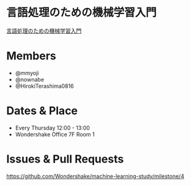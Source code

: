 言語処理のための機械学習入門
============================

[言語処理のための機械学習入門](https://www.amazon.co.jp/dp/4339027510)

# Members
* @mmyoji
* @nownabe
* @HirokiTerashima0816

# Dates & Place
* Every Thursday 12:00 - 13:00
* Wondershake Office 7F Room 1

# Issues & Pull Requests
https://github.com/Wondershake/machine-learning-study/milestone/4
